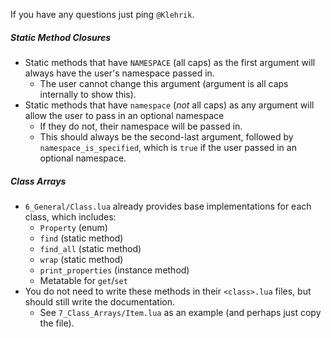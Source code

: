 If you have any questions just ping `@Klehrik`.

##### Static Method Closures
- Static methods that have `NAMESPACE` (all caps) as the first argument will always have the user's namespace passed in.
    - The user cannot change this argument (argument is all caps internally to show this).
- Static methods that have `namespace` (*not* all caps) as any argument will allow the user to pass in an optional namespace
    - If they do not, their namespace will be passed in.
    - This should always be the second-last argument, followed by `namespace_is_specified`, which is `true` if the user passed in an optional namespace.

##### Class Arrays
- `6_General/Class.lua` already provides base implementations for each class, which includes:
    - `Property` (enum)
    - `find` (static method)
    - `find_all` (static method)
    - `wrap` (static method)
    - `print_properties` (instance method)
    - Metatable for `get`/`set`
- You do not need to write these methods in their `<class>.lua` files, but should still write the documentation.
    - See `7_Class_Arrays/Item.lua` as an example (and perhaps just copy the file).